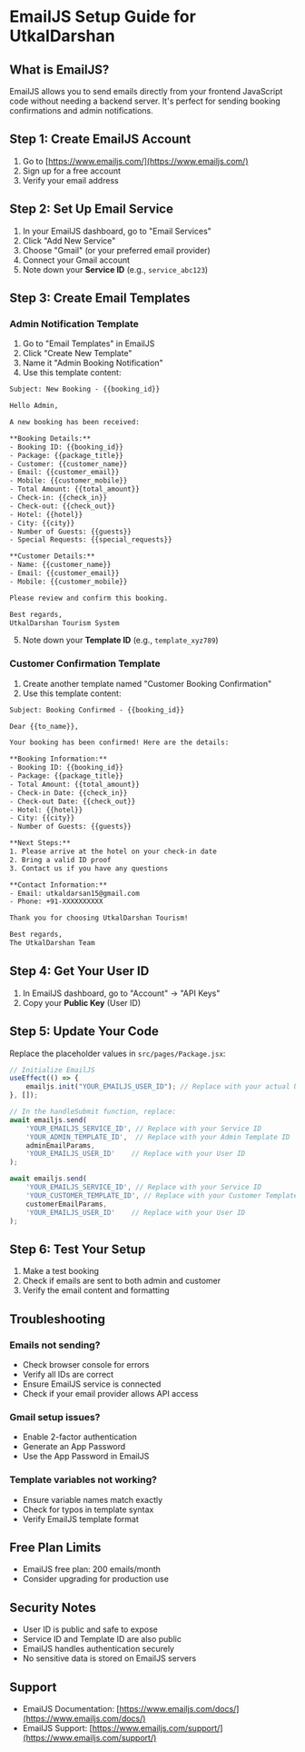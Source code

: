 # EmailJS Setup Guide for UtkalDarshan

## What is EmailJS?
EmailJS allows you to send emails directly from your frontend JavaScript code without needing a backend server. It's perfect for sending booking confirmations and admin notifications.

## Step 1: Create EmailJS Account
1. Go to [https://www.emailjs.com/](https://www.emailjs.com/)
2. Sign up for a free account
3. Verify your email address

## Step 2: Set Up Email Service
1. In your EmailJS dashboard, go to "Email Services"
2. Click "Add New Service"
3. Choose "Gmail" (or your preferred email provider)
4. Connect your Gmail account
5. Note down your **Service ID** (e.g., `service_abc123`)

## Step 3: Create Email Templates

### Admin Notification Template
1. Go to "Email Templates" in EmailJS
2. Click "Create New Template"
3. Name it "Admin Booking Notification"
4. Use this template content:

```html
Subject: New Booking - {{booking_id}}

Hello Admin,

A new booking has been received:

**Booking Details:**
- Booking ID: {{booking_id}}
- Package: {{package_title}}
- Customer: {{customer_name}}
- Email: {{customer_email}}
- Mobile: {{customer_mobile}}
- Total Amount: {{total_amount}}
- Check-in: {{check_in}}
- Check-out: {{check_out}}
- Hotel: {{hotel}}
- City: {{city}}
- Number of Guests: {{guests}}
- Special Requests: {{special_requests}}

**Customer Details:**
- Name: {{customer_name}}
- Email: {{customer_email}}
- Mobile: {{customer_mobile}}

Please review and confirm this booking.

Best regards,
UtkalDarshan Tourism System
```

5. Note down your **Template ID** (e.g., `template_xyz789`)

### Customer Confirmation Template
1. Create another template named "Customer Booking Confirmation"
2. Use this template content:

```html
Subject: Booking Confirmed - {{booking_id}}

Dear {{to_name}},

Your booking has been confirmed! Here are the details:

**Booking Information:**
- Booking ID: {{booking_id}}
- Package: {{package_title}}
- Total Amount: {{total_amount}}
- Check-in Date: {{check_in}}
- Check-out Date: {{check_out}}
- Hotel: {{hotel}}
- City: {{city}}
- Number of Guests: {{guests}}

**Next Steps:**
1. Please arrive at the hotel on your check-in date
2. Bring a valid ID proof
3. Contact us if you have any questions

**Contact Information:**
- Email: utkaldarsan15@gmail.com
- Phone: +91-XXXXXXXXXX

Thank you for choosing UtkalDarshan Tourism!

Best regards,
The UtkalDarshan Team
```

## Step 4: Get Your User ID
1. In EmailJS dashboard, go to "Account" → "API Keys"
2. Copy your **Public Key** (User ID)

## Step 5: Update Your Code
Replace the placeholder values in `src/pages/Package.jsx`:

```javascript
// Initialize EmailJS
useEffect(() => {
    emailjs.init("YOUR_EMAILJS_USER_ID"); // Replace with your actual User ID
}, []);

// In the handleSubmit function, replace:
await emailjs.send(
    'YOUR_EMAILJS_SERVICE_ID', // Replace with your Service ID
    'YOUR_ADMIN_TEMPLATE_ID',  // Replace with your Admin Template ID
    adminEmailParams,
    'YOUR_EMAILJS_USER_ID'    // Replace with your User ID
);

await emailjs.send(
    'YOUR_EMAILJS_SERVICE_ID', // Replace with your Service ID
    'YOUR_CUSTOMER_TEMPLATE_ID', // Replace with your Customer Template ID
    customerEmailParams,
    'YOUR_EMAILJS_USER_ID'    // Replace with your User ID
);
```

## Step 6: Test Your Setup
1. Make a test booking
2. Check if emails are sent to both admin and customer
3. Verify the email content and formatting

## Troubleshooting

### Emails not sending?
- Check browser console for errors
- Verify all IDs are correct
- Ensure EmailJS service is connected
- Check if your email provider allows API access

### Gmail setup issues?
- Enable 2-factor authentication
- Generate an App Password
- Use the App Password in EmailJS

### Template variables not working?
- Ensure variable names match exactly
- Check for typos in template syntax
- Verify EmailJS template format

## Free Plan Limits
- EmailJS free plan: 200 emails/month
- Consider upgrading for production use

## Security Notes
- User ID is public and safe to expose
- Service ID and Template ID are also public
- EmailJS handles authentication securely
- No sensitive data is stored on EmailJS servers

## Support
- EmailJS Documentation: [https://www.emailjs.com/docs/](https://www.emailjs.com/docs/)
- EmailJS Support: [https://www.emailjs.com/support/](https://www.emailjs.com/support/)
